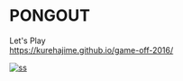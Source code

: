 # PONGOUT

Let's Play  
https://kurehajime.github.io/game-off-2016/


[![ss](https://raw.githubusercontent.com/kurehajime/game-off-2016/master/assets/ss.png)](https://kurehajime.github.io/game-off-2016/)
